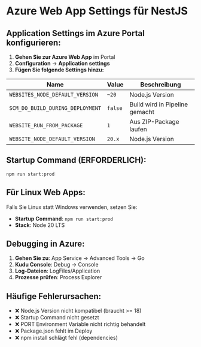 # Azure Web App Settings für NestJS

## Application Settings im Azure Portal konfigurieren:

1. **Gehen Sie zur Azure Web App** im Portal
2. **Configuration** → **Application settings**
3. **Fügen Sie folgende Settings hinzu:**

| Name | Value | Beschreibung |
|------|-------|--------------|
| `WEBSITES_NODE_DEFAULT_VERSION` | `~20` | Node.js Version |
| `SCM_DO_BUILD_DURING_DEPLOYMENT` | `false` | Build wird in Pipeline gemacht |
| `WEBSITE_RUN_FROM_PACKAGE` | `1` | Aus ZIP-Package laufen |
| `WEBSITE_NODE_DEFAULT_VERSION` | `20.x` | Node.js Version |

## Startup Command (ERFORDERLICH):
```
npm run start:prod
```

## Für Linux Web Apps:
Falls Sie Linux statt Windows verwenden, setzen Sie:
- **Startup Command**: `npm run start:prod`
- **Stack**: Node 20 LTS

## Debugging in Azure:
1. **Gehen Sie zu**: App Service → Advanced Tools → Go
2. **Kudu Console**: Debug → Console
3. **Log-Dateien**: LogFiles/Application
4. **Prozesse prüfen**: Process Explorer

## Häufige Fehlerursachen:
- ❌ Node.js Version nicht kompatibel (braucht >= 18)
- ❌ Startup Command nicht gesetzt
- ❌ PORT Environment Variable nicht richtig behandelt
- ❌ Package.json fehlt im Deploy
- ❌ npm install schlägt fehl (dependencies)
